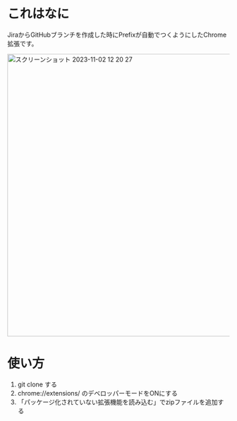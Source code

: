 # これはなに
JiraからGitHubブランチを作成した時にPrefixが自動でつくようにしたChrome拡張です。

<img width="640" alt="スクリーンショット 2023-11-02 12 20 27" src="https://github.com/kotaesaki/prefix-gh-bb/assets/65902454/8f541df2-1078-4ad1-8b7a-c58d9683a44d">


# 使い方

1. git clone する
2. chrome://extensions/ のデベロッパーモードをONにする
3. 「パッケージ化されていない拡張機能を読み込む」でzipファイルを追加する

